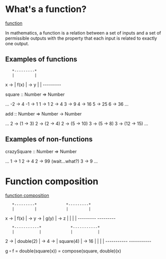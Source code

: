 # What's a function?

[function](https://en.wikipedia.org/wiki/Function_(mathematics))

In mathematics, a function is a relation between a set of inputs and a set of permissible outputs with the property that each input is related to exactly one output.

## Examples of functions
      
       *---------*
       |         |
x  ->  |   f(x)  |  ->  y
       |         |
       *---------*

square :: Number => Number

...
-2 -> 4
-1 -> 1
 1 -> 1
 2 -> 4
 3 -> 9
 4 -> 16
 5 -> 25
 6 -> 36
...

add :: Number => Number -> Number

...
2 -> (1 -> 3)
2 -> (2 -> 4)
2 -> (5 -> 10)
3 -> (5 -> 8)
3 -> (12 -> 15)
...

## Examples of non-functions

crazySquare :: Number => Number

...
1 -> 1
2 -> 4
2 -> 99 (wait...what?)
3 -> 9 
...


# Function composition

[function composition](https://en.wikipedia.org/wiki/Function_composition)

       *---------*             *---------*
       |         |             |         |
x  ->  |   f(x)  |  ->  y  ->  |   g(y)  |  ->  z
       |         |             |         |
       *---------*             *---------*


       *-----------*             *-----------*
       |           |             |           |
2  ->  | double(2) |  ->  4  ->  | square(4) |  ->  16
       |           |             |           |
       *-----------*             *-----------*

g ∘ f = double(square(x)) = compose(square, double)(x)


